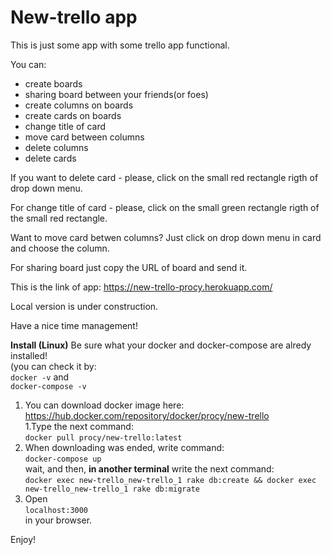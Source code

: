 # New-trello app

This is just some app with some trello app functional.

You can:
* create boards
* sharing board between your friends(or foes)
* create columns on boards
* create cards on boards
* change title of card
* move card between columns
* delete columns
* delete cards

If you want to delete card - please, click on the small red rectangle rigth of drop down menu.

For change title of card - please, click on the small green rectangle rigth of the small red rectangle.

Want to move card betwen columns? Just click on drop down menu in card and choose the column.

For sharing board just copy the URL of board and send it.

This is the link of app: https://new-trello-procy.herokuapp.com/

Local version is under construction.

Have a nice time management!

<b>Install (Linux)</b> 
Be sure what your docker and docker-compose are alredy installed! <br/>
(you can check it by: <br/>
```docker -v``` and <br/>
```docker-compose -v``` <br>

1. You can download docker image here: https://hub.docker.com/repository/docker/procy/new-trello <br/>
1.Type the next command: <br/>
```docker pull procy/new-trello:latest``` <br/>
2. When downloading was ended, write command: <br/>
```docker-compose up``` <br/>
wait, and then, <b>in another terminal</b> write the next command: <br/>
```docker exec new-trello_new-trello_1 rake db:create && docker exec new-trello_new-trello_1 rake db:migrate``` <br/>
3. Open <br/> ```localhost:3000``` <br/> in your browser.

Enjoy!


